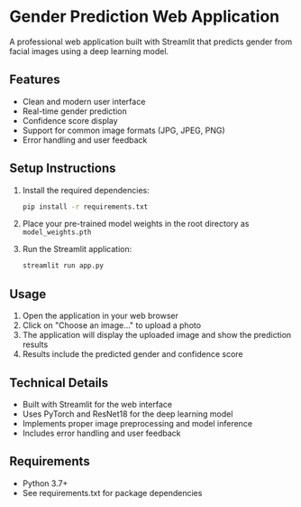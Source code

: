 # Gender Prediction Web Application

A professional web application built with Streamlit that predicts gender from facial images using a deep learning model.

## Features

- Clean and modern user interface
- Real-time gender prediction
- Confidence score display
- Support for common image formats (JPG, JPEG, PNG)
- Error handling and user feedback

## Setup Instructions

1. Install the required dependencies:
   ```bash
   pip install -r requirements.txt
   ```

2. Place your pre-trained model weights in the root directory as `model_weights.pth`

3. Run the Streamlit application:
   ```bash
   streamlit run app.py
   ```

## Usage

1. Open the application in your web browser
2. Click on "Choose an image..." to upload a photo
3. The application will display the uploaded image and show the prediction results
4. Results include the predicted gender and confidence score

## Technical Details

- Built with Streamlit for the web interface
- Uses PyTorch and ResNet18 for the deep learning model
- Implements proper image preprocessing and model inference
- Includes error handling and user feedback

## Requirements

- Python 3.7+
- See requirements.txt for package dependencies